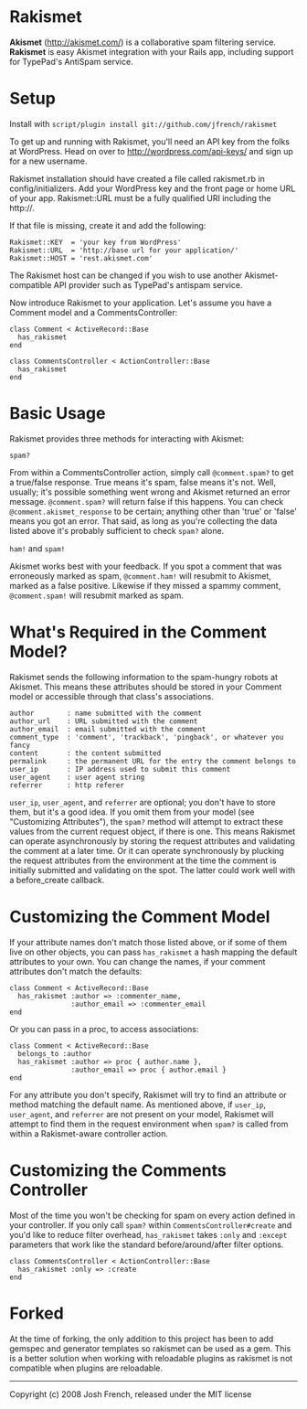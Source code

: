Rakismet
========

**Akismet** (<http://akismet.com/>) is a collaborative spam filtering service.
**Rakismet** is easy Akismet integration with your Rails app, including support
for TypePad's AntiSpam service.


Setup
=====

Install with `script/plugin install git://github.com/jfrench/rakismet`

To get up and running with Rakismet, you'll need an API key from the folks at
WordPress. Head on over to http://wordpress.com/api-keys/ and sign up for a
new username.

Rakismet installation should have created a file called rakismet.rb in
config/initializers. Add your WordPress key and the front page or home URL of
your app. Rakismet::URL must be a fully qualified URI including the http://.

If that file is missing, create it and add the following:

    Rakismet::KEY  = 'your key from WordPress'
    Rakismet::URL  = 'http://base url for your application/'
    Rakismet::HOST = 'rest.akismet.com'

The Rakismet host can be changed if you wish to use another Akismet-compatible
API provider such as TypePad's antispam service.

Now introduce Rakismet to your application. Let's assume you have a Comment
model and a CommentsController:

    class Comment < ActiveRecord::Base
      has_rakismet
    end

    class CommentsController < ActionController::Base
      has_rakismet
    end


Basic Usage
===========

Rakismet provides three methods for interacting with Akismet:

  `spam?`

From within a CommentsController action, simply call `@comment.spam?` to get a
true/false response. True means it's spam, false means it's not. Well,
usually; it's possible something went wrong and Akismet returned an error
message. `@comment.spam?` will return false if this happens. You can check
`@comment.akismet_response` to be certain; anything other than 'true' or
'false' means you got an error. That said, as long as you're collecting the
data listed above it's probably sufficient to check `spam?` alone.

  `ham!` and `spam!`

Akismet works best with your feedback. If you spot a comment that was
erroneously marked as spam, `@comment.ham!` will resubmit to Akismet, marked
as a false positive. Likewise if they missed a spammy comment,
`@comment.spam!` will resubmit marked as spam.


What's Required in the Comment Model?
=====================================

Rakismet sends the following information to the spam-hungry robots at Akismet.
This means these attributes should be stored in your Comment model or
accessible through that class's associations.

    author        : name submitted with the comment
    author_url    : URL submitted with the comment
    author_email  : email submitted with the comment
    comment_type  : 'comment', 'trackback', 'pingback', or whatever you fancy
    content       : the content submitted
    permalink     : the permanent URL for the entry the comment belongs to
    user_ip       : IP address used to submit this comment
    user_agent    : user agent string
    referrer      : http referer

`user_ip`, `user_agent`, and `referrer` are optional; you don't have to store
them, but it's a good idea. If you omit them from your model (see "Customizing
Attributes"), the `spam?` method will attempt to extract these values from the
current request object, if there is one. This means Rakismet can operate
asynchronously by storing the request attributes and validating the comment at
a later time. Or it can operate synchronously by plucking the request
attributes from the environment at the time the comment is initially submitted
and validating on the spot. The latter could work well with a before_create
callback.


Customizing the Comment Model
=============================

If your attribute names don't match those listed above, or if some of them
live on other objects, you can pass `has_rakismet` a hash mapping the default 
attributes to your own. You can change the names, if your comment attributes
don't match the defaults:

    class Comment < ActiveRecord::Base
      has_rakismet :author => :commenter_name,
                   :author_email => :commenter_email
    end

Or you can pass in a proc, to access associations:

    class Comment < ActiveRecord::Base
      belongs_to :author
      has_rakismet :author => proc { author.name },
                   :author_email => proc { author.email }
    end

For any attribute you don't specify, Rakismet will try to find an attribute or 
method matching the default name. As mentioned above, if `user_ip`,
`user_agent`, and `referrer` are not present on your model, Rakismet will
attempt to find them in the request environment when `spam?` is called from
within a Rakismet-aware controller action.

Customizing the Comments Controller
===================================

Most of the time you won't be checking for spam on every action defined in
your controller. If you only call `spam?` within `CommentsController#create` 
and you'd like to reduce filter overhead, `has_rakismet` takes `:only` and
`:except` parameters that work like the standard before/around/after filter
options.

    class CommentsController < ActionController::Base
      has_rakismet :only => :create
    end

Forked
=============================

At the time of forking, the only addition to this project has been to add gemspec 
and generator templates so rakismet can be used as a gem. This is a better solution
when working with reloadable plugins as rakismet is not compatible when plugins are
reloadable.
    
--------------------------------------------------------------
Copyright (c) 2008 Josh French, released under the MIT license
